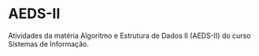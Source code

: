 # AEDS-II
Atividades da matéria Algoritmo e Estrutura de Dados II (AEDS-II) do curso Sistemas de Informação.
